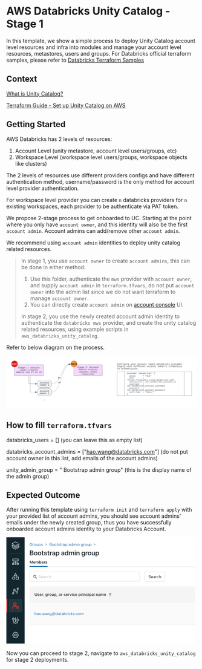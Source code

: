 AWS Databricks Unity Catalog - Stage 1
=========================

In this template, we show a simple process to deploy Unity Catalog account level resources and infra into modules and manage your account level resources, metastores, users and groups. For Databricks official terraform samples, please refer to [Databricks Terraform Samples](
https://github.com/databricks/unity-catalog-setup)

## Context

[What is Unity Catalog?](https://docs.databricks.com/data-governance/unity-catalog/index.html)

[Terraform Guide - Set up Unity Catalog on AWS](https://registry.terraform.io/providers/databricks/databricks/latest/docs/guides/unity-catalog)

## Getting Started

AWS Databricks has 2 levels of resources:
1. Account Level (unity metastore, account level users/groups, etc)
2. Workspace Level (workspace level users/groups, workspace objects like clusters)

The 2 levels of resources use different providers configs and have different authentication method, username/password is the only method for account level provider authentication. 

For workspace level provider you can create `n` databricks providers for `n` existing workspaces, each provider to be authenticate via PAT token.

We propose 2-stage process to get onboarded to UC. Starting at the point where you only have `account owner`, and this identity will also be the first `account admin`. Account admins can add/remove other `account admin`.

We recommend using `account admin` identities to deploy unity catalog related resources.

> In stage 1, you use `account owner` to create `account admins`, this can be done in either method:
> 1. Use this folder, authenticate the `mws` provider with `account owner`, and supply `account admin` in `terraform.tfvars`, do not put `account owner` into the admin list since we do not want terraform to manage `account owner`.
> 2. You can directly create `account admin` on [account console](accounts.cloud.databricks.com) UI. 
>
> In stage 2, you use the newly created account admin identity to authenticate the `databricks mws` provider, and create the unity catalog related resources, using example scripts in `aws_databricks_unity_catalog`.

Refer to below diagram on the process.

<img src="../charts/uc_tf_onboarding.png" width="1000">

## How to fill `terraform.tfvars`

databricks_users          = [] (you can leave this as empty list)

databricks_account_admins = ["hao.wang@databricks.com"] (do not put account owner in this list, add emails of the account admins)

unity_admin_group         = " Bootstrap admin group" (this is the display name of the admin group)

## Expected Outcome

After running this template using `terraform init` and `terraform apply` with your provided list of account admins, you should see account admins' emails under the newly created group, thus you have successfully onboarded account admins identity to your Databricks Account. 

<img src="../charts/uc_tf_account_admin.png" width="500">

Now you can proceed to stage 2, navigate to `aws_databricks_unity_catalog` for stage 2 deployments.
